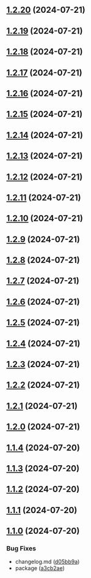 

## [1.2.20](https://github.com/Heilttme/shri-infra-homework/compare/59...1.2.20) (2024-07-21)

## [1.2.19](https://github.com/Heilttme/shri-infra-homework/compare/58...1.2.19) (2024-07-21)

## [1.2.18](https://github.com/Heilttme/shri-infra-homework/compare/57...1.2.18) (2024-07-21)

## [1.2.17](https://github.com/Heilttme/shri-infra-homework/compare/55...1.2.17) (2024-07-21)

## [1.2.16](https://github.com/Heilttme/shri-infra-homework/compare/54...1.2.16) (2024-07-21)

## [1.2.15](https://github.com/Heilttme/shri-infra-homework/compare/53...1.2.15) (2024-07-21)

## [1.2.14](https://github.com/Heilttme/shri-infra-homework/compare/52...1.2.14) (2024-07-21)

## [1.2.13](https://github.com/Heilttme/shri-infra-homework/compare/1.2.12...1.2.13) (2024-07-21)

## [1.2.12](https://github.com/Heilttme/shri-infra-homework/compare/50...1.2.12) (2024-07-21)

## [1.2.11](https://github.com/Heilttme/shri-infra-homework/compare/49...1.2.11) (2024-07-21)

## [1.2.10](https://github.com/Heilttme/shri-infra-homework/compare/48...1.2.10) (2024-07-21)

## [1.2.9](https://github.com/Heilttme/shri-infra-homework/compare/1.2.8...1.2.9) (2024-07-21)

## [1.2.8](https://github.com/Heilttme/shri-infra-homework/compare/46...1.2.8) (2024-07-21)

## [1.2.7](https://github.com/Heilttme/shri-infra-homework/compare/1.2.6...1.2.7) (2024-07-21)

## [1.2.6](https://github.com/Heilttme/shri-infra-homework/compare/44...1.2.6) (2024-07-21)

## [1.2.5](https://github.com/Heilttme/shri-infra-homework/compare/1.2.4...1.2.5) (2024-07-21)

## [1.2.4](https://github.com/Heilttme/shri-infra-homework/compare/42...1.2.4) (2024-07-21)

## [1.2.3](https://github.com/Heilttme/shri-infra-homework/compare/1.2.2...1.2.3) (2024-07-21)

## [1.2.2](https://github.com/Heilttme/shri-infra-homework/compare/1.2.1...1.2.2) (2024-07-21)

## [1.2.1](https://github.com/Heilttme/shri-infra-homework/compare/1.2.0...1.2.1) (2024-07-21)

## [1.2.0](https://github.com/Heilttme/shri-infra-homework/compare/38...1.2.0) (2024-07-21)

## [1.1.4](https://github.com/Heilttme/shri-infra-homework/compare/37...1.1.4) (2024-07-20)

## [1.1.3](https://github.com/Heilttme/shri-infra-homework/compare/34...1.1.3) (2024-07-20)

## [1.1.2](https://github.com/Heilttme/shri-infra-homework/compare/33...1.1.2) (2024-07-20)

## [1.1.1](https://github.com/Heilttme/shri-infra-homework/compare/32...1.1.1) (2024-07-20)

## [1.1.0](https://github.com/Heilttme/shri-infra-homework/compare/29...1.1.0) (2024-07-20)


### Bug Fixes

* changelog.md ([d05bb9a](https://github.com/Heilttme/shri-infra-homework/commit/d05bb9aaef541c97bb3426b4a157c17910632ec5))
* package ([a3cb2ae](https://github.com/Heilttme/shri-infra-homework/commit/a3cb2ae4431ab48c87c631654e885fa4eba18626))
